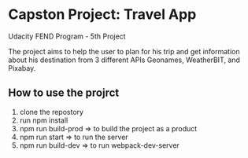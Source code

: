 # Capston Project: Travel App

Udacity FEND Program - 5th Project

The project aims to help the user to plan for his trip and get information about his destination from 3 different APIs Geonames, WeatherBIT, and Pixabay.

## How to use the projrct
<ol>
  <li>clone the repostory</li>
  <li>run npm install</li>
  <li>npm run build-prod => to build the project as a product</li>
  <li>npm run start => to run the server</li>
  <li>npm run build-dev => to run webpack-dev-server</li>
</ol>
